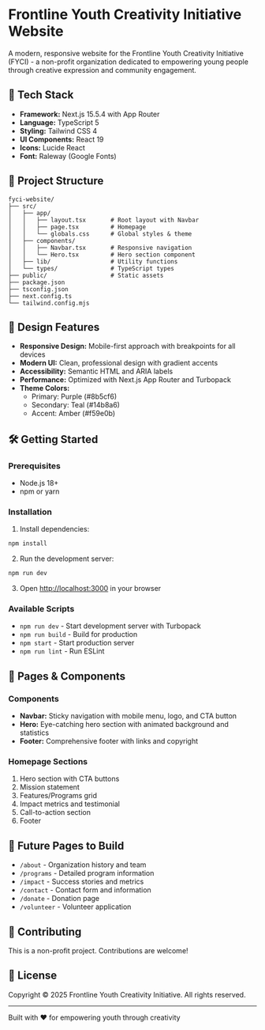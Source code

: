 # Frontline Youth Creativity Initiative Website

A modern, responsive website for the Frontline Youth Creativity Initiative (FYCI) - a non-profit organization dedicated to empowering young people through creative expression and community engagement.

## 🚀 Tech Stack

- **Framework:** Next.js 15.5.4 with App Router
- **Language:** TypeScript 5
- **Styling:** Tailwind CSS 4
- **UI Components:** React 19
- **Icons:** Lucide React
- **Font:** Raleway (Google Fonts)

## 📁 Project Structure

```
fyci-website/
├── src/
│   ├── app/
│   │   ├── layout.tsx       # Root layout with Navbar
│   │   ├── page.tsx         # Homepage
│   │   └── globals.css      # Global styles & theme
│   ├── components/
│   │   ├── Navbar.tsx       # Responsive navigation
│   │   └── Hero.tsx         # Hero section component
│   ├── lib/                 # Utility functions
│   └── types/               # TypeScript types
├── public/                  # Static assets
├── package.json
├── tsconfig.json
├── next.config.ts
└── tailwind.config.mjs
```

## 🎨 Design Features

- **Responsive Design:** Mobile-first approach with breakpoints for all devices
- **Modern UI:** Clean, professional design with gradient accents
- **Accessibility:** Semantic HTML and ARIA labels
- **Performance:** Optimized with Next.js App Router and Turbopack
- **Theme Colors:**
  - Primary: Purple (#8b5cf6)
  - Secondary: Teal (#14b8a6)
  - Accent: Amber (#f59e0b)

## 🛠️ Getting Started

### Prerequisites

- Node.js 18+ 
- npm or yarn

### Installation

1. Install dependencies:
```bash
npm install
```

2. Run the development server:
```bash
npm run dev
```

3. Open [http://localhost:3000](http://localhost:3000) in your browser

### Available Scripts

- `npm run dev` - Start development server with Turbopack
- `npm run build` - Build for production
- `npm start` - Start production server
- `npm run lint` - Run ESLint

## 📄 Pages & Components

### Components

- **Navbar:** Sticky navigation with mobile menu, logo, and CTA button
- **Hero:** Eye-catching hero section with animated background and statistics
- **Footer:** Comprehensive footer with links and copyright

### Homepage Sections

1. Hero section with CTA buttons
2. Mission statement
3. Features/Programs grid
4. Impact metrics and testimonial
5. Call-to-action section
6. Footer

## 🎯 Future Pages to Build

- `/about` - Organization history and team
- `/programs` - Detailed program information
- `/impact` - Success stories and metrics
- `/contact` - Contact form and information
- `/donate` - Donation page
- `/volunteer` - Volunteer application

## 🤝 Contributing

This is a non-profit project. Contributions are welcome!

## 📝 License

Copyright © 2025 Frontline Youth Creativity Initiative. All rights reserved.

---

Built with ❤️ for empowering youth through creativity